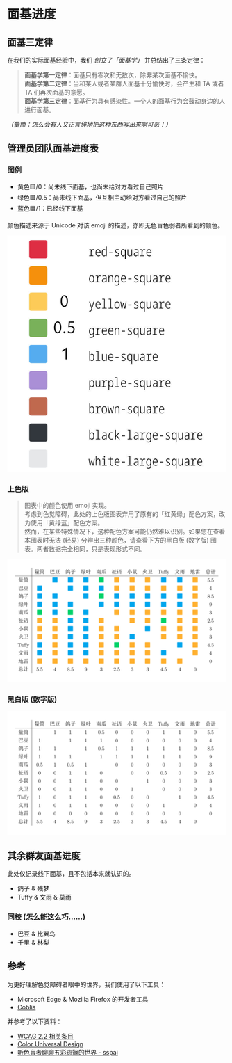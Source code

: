 # 面基进度

## 面基三定律

在我们的实际面基经验中，我们 *创立了「面基学」* 并总结出了三条定律：

> **面基学第一定律**：面基只有零次和无数次，除非某次面基不愉快。  
  **面基学第二定律**：当和某人或者某群人面基十分愉快时，会产生和 TA 或者 TA 们再次面基的意愿。  
  **面基学第三定律**：面基行为具有感染性。一个人的面基行为会鼓动身边的人进行面基。

*（量筒：怎么会有人义正言辞地把这种东西写出来啊可恶！）*

## 管理员团队面基进度表

### 图例

- 黄色🟨/0：尚未线下面基，也尚未给对方看过自己照片  
- 绿色🟩/0.5：尚未线下面基，但互相主动给对方看过自己的照片  
- 蓝色🟦/1：已经线下面基

颜色描述来源于 Unicode 对该 emoji 的描述，亦即无色盲色弱者所看到的颜色。

![图例](../assets/meeting_offline/legend.jpg)

### 上色版

> 图表中的颜色使用 emoji 实现。  
  考虑到色觉障碍，此处的上色版图表弃用了原有的「红黄绿」配色方案，改为使用「黄绿蓝」配色方案。  
  然而，在某些特殊情况下，这种配色方案可能仍然难以识别。如果您在查看本图表时无法 (轻易) 分辨出三种颜色，请查看下方的黑白版 (数字版) 图表。两者数据完全相同，只是表现形式不同。

![上色版](../assets/meeting_offline/colored.jpg)

### 黑白版 (数字版)

![黑白版 (数字版)](../assets/meeting_offline/mono.jpg)

## 其余群友面基进度

此处仅记录线下面基，且不包括本来就认识的。

- 鸽子 & 残梦
- Tuffy & 文雨 & 莫雨

### 同校 (怎么能这么巧……)

- 巴豆 & 比翼鸟
- 千里 & 林梨

## 参考

为更好理解色觉障碍者眼中的世界，我们使用了以下工具：

- Microsoft Edge & Mozilla Firefox 的开发者工具
- [Coblis](https://www.color-blindness.com/coblis-color-blindness-simulator/)

并参考了以下资料：

- [WCAG 2.2 相关条目](https://www.w3.org/WAI/WCAG22/Understanding/use-of-color.html)
- [Color Universal Design](https://jfly.uni-koeln.de/color/)
- [听色盲者聊聊五彩斑斓的世界 - sspai](https://sspai.com/post/73698)
